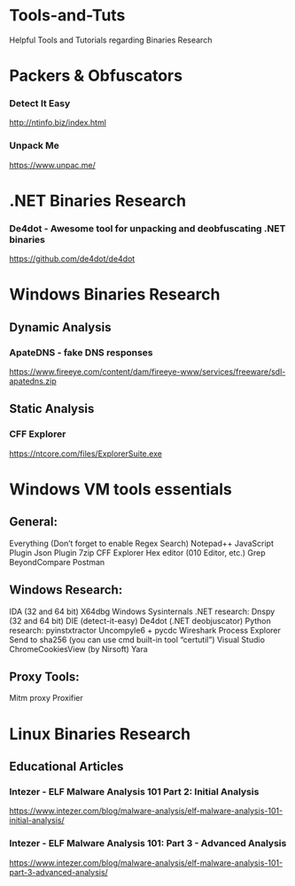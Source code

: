 # Tools-and-Tuts
Helpful Tools and Tutorials regarding Binaries Research


# Packers & Obfuscators

### Detect It Easy
http://ntinfo.biz/index.html

### Unpack Me
https://www.unpac.me/

# .NET Binaries Research

### De4dot - Awesome tool for unpacking and deobfuscating .NET binaries
https://github.com/de4dot/de4dot


# Windows Binaries Research

## Dynamic Analysis

### ApateDNS - fake DNS responses
https://www.fireeye.com/content/dam/fireeye-www/services/freeware/sdl-apatedns.zip


## Static Analysis 

### CFF Explorer
https://ntcore.com/files/ExplorerSuite.exe

# Windows VM tools essentials
## General:
Everything (Don’t forget to enable Regex Search)
Notepad++
JavaScript Plugin
Json Plugin
7zip
CFF Explorer
Hex editor (010 Editor, etc.)
Grep
BeyondCompare
Postman
## Windows Research:
IDA (32 and 64 bit)
X64dbg
Windows Sysinternals
.NET research:
Dnspy (32 and 64 bit)
DIE (detect-it-easy)
De4dot (.NET deobjuscator)
Python research:
pyinstxtractor
Uncompyle6 + pycdc
Wireshark
Process Explorer
Send to sha256 (you can use cmd built-in tool “certutil”)
Visual Studio
ChromeCookiesView (by Nirsoft)
Yara
## Proxy Tools:
Mitm proxy
Proxifier

# Linux Binaries Research

## Educational Articles

### Intezer - ELF Malware Analysis 101 Part 2: Initial Analysis 
https://www.intezer.com/blog/malware-analysis/elf-malware-analysis-101-initial-analysis/

### Intezer - ELF Malware Analysis 101: Part 3 - Advanced Analysis
https://www.intezer.com/blog/malware-analysis/elf-malware-analysis-101-part-3-advanced-analysis/
